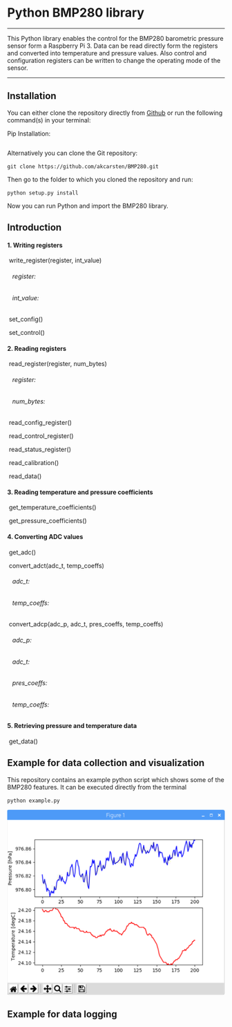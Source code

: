 # Python BMP280 library

---
This Python library enables the control for the BMP280 barometric pressure sensor form a Raspberry Pi 3.
Data can be read directly form the registers and converted into temperature and pressure values. Also control and configuration registers can be written to change the operating mode of the sensor.

---

## Installation
You can either clone the repository directly from [Github](https://github.com/akcarsten/BMP280) or run the following command(s) in your terminal:

Pip Installation:
```
```

Alternatively you can clone the Git repository:

```
git clone https://github.com/akcarsten/BMP280.git
```
Then go to the folder to which you cloned the repository and run:

```
python setup.py install
```
Now you can run Python and import the BMP280 library.

## Introduction

#### 1. Writing registers
&nbsp;write_register(register, int_value)

###### &nbsp;&nbsp;&nbsp;register:

###### &nbsp;&nbsp;&nbsp;int_value:

&nbsp;set_config()

&nbsp;set_control()

#### 2. Reading registers
&nbsp;read_register(register, num_bytes)

###### &nbsp;&nbsp;&nbsp;register:

###### &nbsp;&nbsp;&nbsp;num_bytes:

&nbsp;read_config_register()

&nbsp;read_control_register()

&nbsp;read_status_register()

&nbsp;read_calibration()

&nbsp;read_data()

#### 3. Reading temperature and pressure coefficients
&nbsp;get_temperature_coefficients()

&nbsp;get_pressure_coefficients()

#### 4. Converting ADC values
&nbsp;get_adc()

&nbsp;convert_adct(adc_t, temp_coeffs)
###### &nbsp;&nbsp;&nbsp;adc_t:

###### &nbsp;&nbsp;&nbsp;temp_coeffs:

&nbsp;convert_adcp(adc_p, adc_t, pres_coeffs, temp_coeffs)
###### &nbsp;&nbsp;&nbsp;adc_p:

###### &nbsp;&nbsp;&nbsp;adc_t:

###### &nbsp;&nbsp;&nbsp;pres_coeffs:

###### &nbsp;&nbsp;&nbsp;temp_coeffs:

#### 5. Retrieving pressure and temperature data
&nbsp;get_data()

## Example for data collection and visualization

This repository contains an example python script which shows some of the BMP280 features.
It can be executed directly from the terminal
```
python example.py
```
![png](images/example.png)

## Example for data logging

